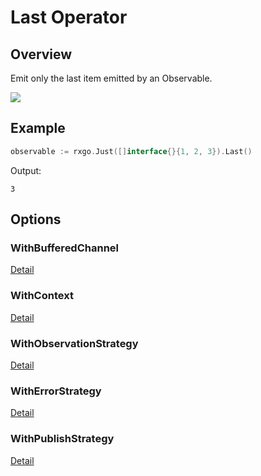 # Last Operator

## Overview

Emit only the last item emitted by an Observable.

![](http://reactivex.io/documentation/operators/images/last.png)

## Example

```go
observable := rxgo.Just([]interface{}{1, 2, 3}).Last()
```

Output:

```
3
```

## Options

### WithBufferedChannel

[Detail](options.md#withbufferedchannel)

### WithContext

[Detail](options.md#withcontext)

### WithObservationStrategy

[Detail](options.md#withobservationstrategy)

### WithErrorStrategy

[Detail](options.md#witherrorstrategy)

### WithPublishStrategy

[Detail](options.md#withpublishstrategy)